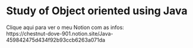 # Study of Object oriented using Java 

<head>
    <meta charset="UTF-8">
</head>

<body>
    <div>
         Clique <a herf="https://chestnut-dove-901.notion.site/Java-459842475d434f92b93ccb6263a071da" target="_blank">aqui</a> para ver o meu Notion com as infos:
    </div>
</body>
https://chestnut-dove-901.notion.site/Java-459842475d434f92b93ccb6263a071da

